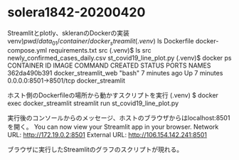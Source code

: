 # solera1842-20200420

Streamlitとplotly、skleranのDockerの実装
venv)$pwd
/data_01/container/docker_streamlit
(.venv)$ ls
Dockerfile  docker-compose.yml  requirements.txt  src
(.venv)$ ls src
newly_confirmed_cases_daily.csv  st_covid19_line_plot.py
(.venv)$ docker ps
CONTAINER ID   IMAGE                  COMMAND   CREATED         STATUS         PORTS                    NAMES
362da490b391   docker_streamlit_web   "bash"    7 minutes ago   Up 7 minutes   0.0.0.0:8501->8501/tcp   docker_streamlit

ホスト側のDockerfileの場所から動かすスクリプトを実行
(.venv) $ docker exec docker_streamlit streamlit run st_covid19_line_plot.py

実行後のコンソールからのメッセージ、ホストのブラウザからはlocalhost:8501を開く。
  You can now view your Streamlit app in your browser.
  Network URL: http://172.19.0.2:8501
  External URL: http://106.154.142.241:8501
  
ブラウザに実行したStreamlitのグラフのスクリプトが現れる。
